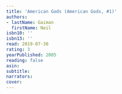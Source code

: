```yaml
---
title: 'American Gods (American Gods, #1)'
authors:
- lastName: Gaiman
  firstName: Neil
isbn10: ''
isbn13: ''
read: 2019-07-30
rating: 3
yearPublished: 2005
reading: false
asin:
subtitle:
narrators:
cover:
---
```

